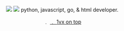 <p align="center">
<img src="https://cdn.discordapp.com/attachments/847980368162324521/847985686942318651/ezgif.com-gif-maker_7.gif
<p align="center">
<img src="https://komarev.com/ghpvc/?username=1vxontop&color=000000
</p>
<p align="center">
python, javascript, go, & html developer.
<p align="center"> 
   ﹒
    <a href="https://discord.gg/XrJ46znYtdiscord</a>
   ﹒
    <a href="https://github.com/1vxontopgithub</a>
   ﹒
    <a href="http://1vx2rich.ml/website</a>
   ﹒
</p>
<p align="center">1vx on top</p>
